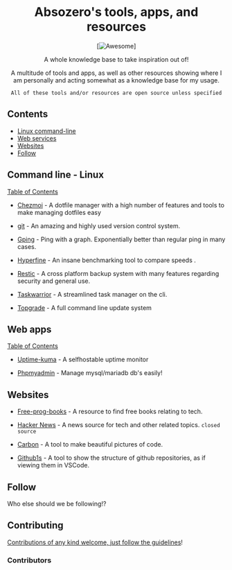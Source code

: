 <div align="center">

<!-- title -->

<!--lint ignore no-dead-urls-->
# Absozero's tools, apps, and resources
[![Awesome](https://awesome.re/badge.svg)]

<!-- subtitle -->

A whole knowledge base to take inspiration out of!

<!-- image -->

<!-- <a href="" target="_blank" rel="noopener noreferrer">
  <img src="" />
</a> -->

<!-- description -->

A multitude of tools and apps, as well as other resources showing where I am personally and acting somewhat as a knowledge base for my usage.

```
All of these tools and/or resources are open source unless specified
```

</div>

<!-- TOC -->

## Contents

- [Linux command-line](#command-line---linux)
- [Web services](#web-apps)
- [Websites](#websites)
- [Follow](#follow)

<!-- CONTENT -->

## Command line - Linux
[Table of Contents](#contents)

- [Chezmoi](https://chezmoi.io) - A dotfile manager with a high number of features and tools to make managing dotfiles easy

- [git](https://git.kernel.org/pub/scm/git/git.git) - An amazing and highly used version control system.

- [Gping](https://github.com/orf/gping) - Ping with a graph. Exponentially better than regular ping in many cases.

- [Hyperfine](https://github.com/sharkdp/hyperfine) - An insane benchmarking tool to compare speeds .

- [Restic](https://restic.net) - A cross platform backup system with many features regarding security and general use.

- [Taskwarrior](https://github.com/GothenburgBitFactory/taskwarrior) - A streamlined task manager on the cli.

- [Topgrade](https://github.com/r-darwish/topgrade) - A full command line update system

## Web apps
[Table of Contents](#contents)

- [Uptime-kuma](https://github.com/louislam/uptime-kuma) - A selfhostable uptime monitor

- [Phpmyadmin](https://www.phpmyadmin.net/) - Manage mysql/mariadb db's easily!

<!-- END CONTENT -->

## Websites

- [Free-prog-books](https://ebookfoundation.github.io/free-programming-books) - A resource to find free books relating to tech.

- [Hacker News](https://news.ycombinator.com/) - A news source for tech and other related topics. `closed source`

- [Carbon](https://carbon.now.sh/) - A tool to make beautiful pictures of code.

- [Github1s](https://github1s.com) - A tool to show the structure of github repositories, as if viewing them in VSCode.

## Follow

<!-- list people worth following on social sites (Twitter, LinkedIn, GitHub, YouTube etc.) -->

Who else should we be following!?

## Contributing

[Contributions of any kind welcome, just follow the guidelines](contributing.md)!

### Contributors

<!-- [Thanks goes to these contributors](https://github.com/TODO_YOUR_REPO_NAME_HERE/graphs/contributors)! -->
